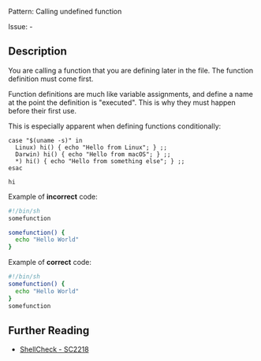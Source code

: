 Pattern: Calling undefined function

Issue: -

## Description

You are calling a function that you are defining later in the file. The function definition must come first.

Function definitions are much like variable assignments, and define a name at the point the definition is "executed". This is why they must happen before their first use.

This is especially apparent when defining functions conditionally:

```
case "$(uname -s)" in
  Linux) hi() { echo "Hello from Linux"; } ;;
  Darwin) hi() { echo "Hello from macOS"; } ;;
  *) hi() { echo "Hello from something else"; } ;;
esac

hi
```


Example of **incorrect** code:

```sh
#!/bin/sh
somefunction

somefunction() {
  echo "Hello World"
}
```

Example of **correct** code:

```sh
#!/bin/sh
somefunction() {
  echo "Hello World"
}
somefunction
```

## Further Reading

* [ShellCheck - SC2218](https://github.com/koalaman/shellcheck/wiki/SC2218)
